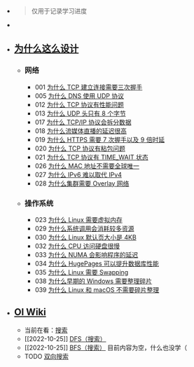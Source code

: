 - > 仅用于记录学习进度
-
- ## [为什么这么设计](https://draveness.me/whys-the-design/)
	- ### 网络
		- 001 [为什么 TCP 建立连接需要三次握手](https://draveness.me/whys-the-design-tcp-three-way-handshake/)
		- 005 [为什么 DNS 使用 UDP 协议](https://draveness.me/whys-the-design-dns-udp-tcp/)
		- 012 [为什么 TCP 协议有性能问题](https://draveness.me/whys-the-design-tcp-performance/)
		- 013 [为什么 UDP 头只有 8 个字节](https://draveness.me/whys-the-design-udp-minimum-header/)
		- 017 [为什么 TCP/IP 协议会拆分数据](https://draveness.me/whys-the-design-tcp-segment-ip-packet/)
		- 018 [为什么流媒体直播的延迟很高](https://draveness.me/whys-the-design-live-streaming-latency/)
		- 019 [为什么 HTTPS 需要 7 次握手以及 9 倍时延](https://draveness.me/whys-the-design-https-latency/)
		- 020 [为什么 TCP 协议有粘包问题](https://draveness.me/whys-the-design-tcp-message-frame/)
		- 021 [为什么 TCP 协议有 TIME_WAIT 状态](https://draveness.me/whys-the-design-tcp-time-wait/)
		- 026 [为什么 MAC 地址不需要全球唯一](https://draveness.me/whys-the-design-non-unique-mac-address/)
		- 027 [为什么 IPv6 难以取代 IPv4](https://draveness.me/whys-the-design-ipv6-replacing-ipv4/)
		- 028 [为什么集群需要 Overlay 网络](https://draveness.me/whys-the-design-overlay-network/)
	- ### 操作系统
		- 023 [为什么 Linux 需要虚拟内存](https://draveness.me/whys-the-design-os-virtual-memory/)
		- 029 [为什么系统调用会消耗较多资源](https://draveness.me/whys-the-design-syscall-overhead/)
		- 030 [为什么 Linux 默认页大小是 4KB](https://draveness.me/whys-the-design-linux-default-page/)
		- 032 [为什么 CPU 访问硬盘很慢](https://draveness.me/whys-the-design-cpu-and-disk/)
		- 033 [为什么 NUMA 会影响程序的延迟](https://draveness.me/whys-the-design-numa-performance)
		- 034 [为什么 HugePages 可以提升数据库性能](https://draveness.me/whys-the-design-linux-hugepages)
		- 035 [为什么 Linux 需要 Swapping](https://draveness.me/whys-the-design-linux-swapping)
		- 038 [为什么早期的 Windows 需要整理碎片](https://draveness.me/whys-the-design-windows-defragmentation/)
		- 039 [为什么 Linux 和 macOS 不需要碎片整理](https://draveness.me/whys-the-design-linux-macos-fragmentation)
- ## [OI Wiki](https://oi-wiki.org/)
	- 当前在看：[搜索](https://oi-wiki.org/search/)
	- [[2022-10-25]]  [DFS（搜索）](https://oi-wiki.org/search/dfs/)
	- [[2022-10-25]]  [BFS（搜索）](https://oi-wiki.org/search/bfs/) 目前内容为空，什么也没学（
	- TODO [双向搜索](https://oi-wiki.org/search/bidirectional/)
